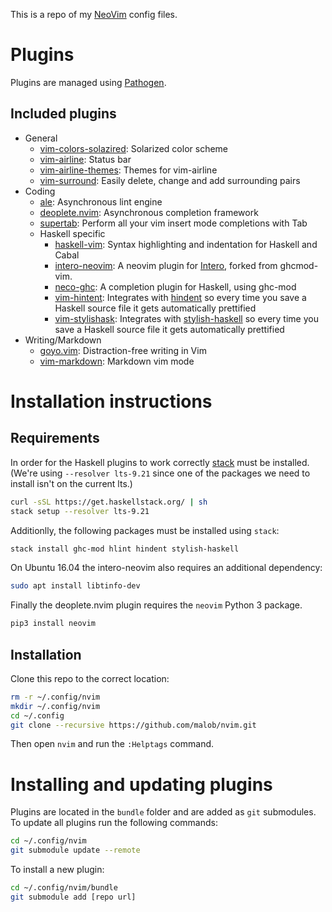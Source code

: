 This is a repo of my [NeoVim](https://neovim.io) config files.

# Plugins
Plugins are managed using [Pathogen](https://github.com/tpope/vim-pathogen).

## Included plugins
* General
  * [vim-colors-solazired](https://github.com/altercation/vim-colors-solarized): Solarized color scheme
  * [vim-airline](https://github.com/vim-airline/vim-airline): Status bar
  * [vim-airline-themes](https://github.com/vim-airline/vim-airline-themes): Themes for vim-airline
  * [vim-surround](https://github.com/tpope/vim-surround): Easily delete, change and add surrounding pairs
* Coding
  * [ale](https://github.com/w0rp/ale): Asynchronous lint engine
  * [deoplete.nvim](https://github.com/Shougo/deoplete.nvim): Asynchronous completion framework
  * [supertab](https://github.com/ervandew/supertab): Perform all your vim insert mode completions with Tab
  * Haskell specific
    * [haskell-vim](https://github.com/neovimhaskell/haskell-vim): Syntax highlighting and indentation for Haskell and Cabal
    * [intero-neovim](https://github.com/parsonsmatt/intero-neovim): A neovim plugin for [Intero](https://commercialhaskell.github.io/intero/), forked from ghcmod-vim.
    * [neco-ghc](https://github.com/eagletmt/neco-ghc): A completion plugin for Haskell, using ghc-mod
    * [vim-hintent](https://github.com/alx741/vim-hindent): Integrates with [hindent](https://github.com/chrisdone/hindent) so every time you save a Haskell source file it gets automatically prettified
    * [vim-stylishask](https://github.com/alx741/vim-stylishask): Integrates with [stylish-haskell](https://github.com/jaspervdj/stylish-haskell) so every time you save a Haskell source file it gets automatically prettified
* Writing/Markdown
	* [goyo.vim](https://github.com/junegunn/goyo.vim): Distraction-free writing in Vim
	* [vim-markdown](https://github.com/gabrielelana/vim-markdown): Markdown vim mode

# Installation instructions

## Requirements
In order for the Haskell plugins to work correctly [stack](https://docs.haskellstack.org/en/stable/README/) must be installed. (We're using `--resolver lts-9.21` since one of the packages we need to install isn't on the current lts.)
```bash
curl -sSL https://get.haskellstack.org/ | sh
stack setup --resolver lts-9.21
```

Additionlly, the following packages must be installed using `stack`:
```bash
stack install ghc-mod hlint hindent stylish-haskell
```

On Ubuntu 16.04 the intero-neovim also requires an additional dependency:
```bash
sudo apt install libtinfo-dev
```

Finally the deoplete.nvim plugin requires the `neovim` Python 3 package.
```bash
pip3 install neovim
```

## Installation
Clone this repo to the correct location:
```bash
rm -r ~/.config/nvim
mkdir ~/.config/nvim
cd ~/.config
git clone --recursive https://github.com/malob/nvim.git
```

Then open `nvim` and run the `:Helptags` command.

# Installing and updating plugins
Plugins are located in the `bundle` folder and are added as `git` submodules. To update all plugins run the following commands:
```bash
cd ~/.config/nvim
git submodule update --remote
```

To install a new plugin:
```bash
cd ~/.config/nvim/bundle
git submodule add [repo url]
```
